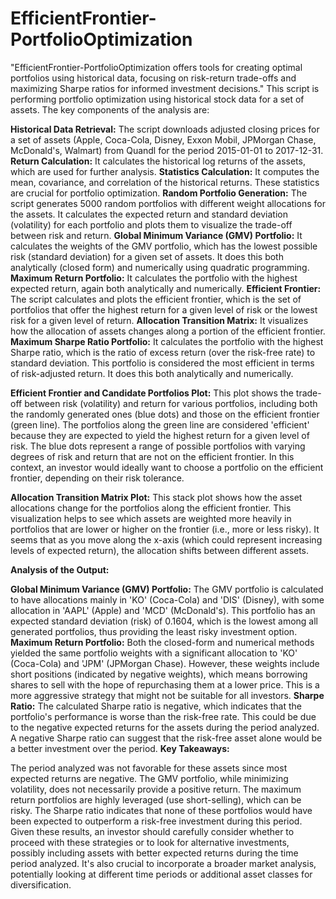 # EfficientFrontier-PortfolioOptimization
"EfficientFrontier-PortfolioOptimization offers tools for creating optimal portfolios using historical data, focusing on risk-return trade-offs and maximizing Sharpe ratios for informed investment decisions."
This script is performing portfolio optimization using historical stock data for a set of assets. The key components of the analysis are:

**Historical Data Retrieval:** 
The script downloads adjusted closing prices for a set of assets (Apple, Coca-Cola, Disney, Exxon Mobil, JPMorgan Chase, McDonald's, Walmart) from Quandl for the period 2015-01-01 to 2017-12-31.
**Return Calculation:** 
It calculates the historical log returns of the assets, which are used for further analysis.
**Statistics Calculation:** 
It computes the mean, covariance, and correlation of the historical returns. These statistics are crucial for portfolio optimization.
**Random Portfolio Generation:**
The script generates 5000 random portfolios with different weight allocations for the assets. It calculates the expected return and standard deviation (volatility) for each portfolio and plots them to visualize the trade-off between risk and return.
**Global Minimum Variance (GMV) Portfolio:**
It calculates the weights of the GMV portfolio, which has the lowest possible risk (standard deviation) for a given set of assets. It does this both analytically (closed form) and numerically using quadratic programming.
**Maximum Return Portfolio:**
It calculates the portfolio with the highest expected return, again both analytically and numerically.
**Efficient Frontier:**
The script calculates and plots the efficient frontier, which is the set of portfolios that offer the highest return for a given level of risk or the lowest risk for a given level of return.
**Allocation Transition Matrix:**
It visualizes how the allocation of assets changes along a portion of the efficient frontier.
**Maximum Sharpe Ratio Portfolio:**
It calculates the portfolio with the highest Sharpe ratio, which is the ratio of excess return (over the risk-free rate) to standard deviation. This portfolio is considered the most efficient in terms of risk-adjusted return. It does this both analytically and numerically.

**Efficient Frontier and Candidate Portfolios Plot:**
This plot shows the trade-off between risk (volatility) and return for various portfolios, including both the randomly generated ones (blue dots) and those on the efficient frontier (green line). The portfolios along the green line are considered 'efficient' because they are expected to yield the highest return for a given level of risk. The blue dots represent a range of possible portfolios with varying degrees of risk and return that are not on the efficient frontier. In this context, an investor would ideally want to choose a portfolio on the efficient frontier, depending on their risk tolerance.

**Allocation Transition Matrix Plot:**
This stack plot shows how the asset allocations change for the portfolios along the efficient frontier. This visualization helps to see which assets are weighted more heavily in portfolios that are lower or higher on the frontier (i.e., more or less risky). It seems that as you move along the x-axis (which could represent increasing levels of expected return), the allocation shifts between different assets.

**Analysis of the Output:**

**Global Minimum Variance (GMV) Portfolio:**
The GMV portfolio is calculated to have allocations mainly in 'KO' (Coca-Cola) and 'DIS' (Disney), with some allocation in 'AAPL' (Apple) and 'MCD' (McDonald's). This portfolio has an expected standard deviation (risk) of 0.1604, which is the lowest among all generated portfolios, thus providing the least risky investment option.
**Maximum Return Portfolio:**
Both the closed-form and numerical methods yielded the same portfolio weights with a significant allocation to 'KO' (Coca-Cola) and 'JPM' (JPMorgan Chase). However, these weights include short positions (indicated by negative weights), which means borrowing shares to sell with the hope of repurchasing them at a lower price. This is a more aggressive strategy that might not be suitable for all investors.
**Sharpe Ratio:**
The calculated Sharpe ratio is negative, which indicates that the portfolio's performance is worse than the risk-free rate. This could be due to the negative expected returns for the assets during the period analyzed. A negative Sharpe ratio can suggest that the risk-free asset alone would be a better investment over the period.
**Key Takeaways:**

The period analyzed was not favorable for these assets since most expected returns are negative.
The GMV portfolio, while minimizing volatility, does not necessarily provide a positive return.
The maximum return portfolios are highly leveraged (use short-selling), which can be risky.
The Sharpe ratio indicates that none of these portfolios would have been expected to outperform a risk-free investment during this period.
Given these results, an investor should carefully consider whether to proceed with these strategies or to look for alternative investments, possibly including assets with better expected returns during the time period analyzed. It's also crucial to incorporate a broader market analysis, potentially looking at different time periods or additional asset classes for diversification.

